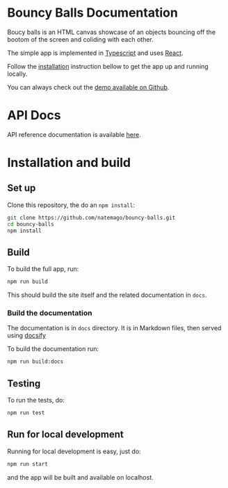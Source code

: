 Bouncy Balls Documentation
==========================

Boucy balls is an HTML canvas showcase of an objects bouncing off the bootom of the screen
and coliding with each other.

The simple app is implemented in [Typescript](https://www.typescriptlang.org/) and uses [React](https://reactjs.org/).

Follow the [installation](#installation-and-build) instruction bellow to get the app up and running locally.

You can always check out the [demo available on Github](https://natemago.github.io/bouncy-balls/).

# API Docs

API reference documentation is available [here](https://natemago.github.io/bouncy-balls/docs/#/apidocs).

# Installation and build

## Set up

Clone this repository, the do an `npm install`:

```bash
git clone https://github.com/natemago/bouncy-balls.git
cd bouncy-balls
npm install
```

## Build

To build the full app, run:

```bash
npm run build
```

This should build the site itself and the related documentation in `docs`.

### Build the documentation

The documentation is in `docs` directory. It is in Markdown files, then served using [docsify](https://docsify.js.org/)



To build the documentation run:

```bash
npm run build:docs
```

## Testing

To run the tests, do:

```bash
npm run test
```

## Run for local development

Running for local development is easy, just do:

```bash
npm run start
```

and the app will be built and available on localhost.
